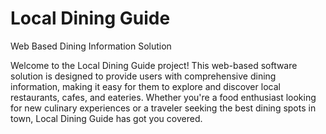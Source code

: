 # Local Dining Guide
Web Based Dining Information Solution


Welcome to the Local Dining Guide project! This web-based software solution is designed to provide users with comprehensive dining information, making it easy for them to explore and discover local restaurants, cafes, and eateries. Whether you're a food enthusiast looking for new culinary experiences or a traveler seeking the best dining spots in town, Local Dining Guide has got you covered.


<!DOCTYPE html>
<html lang="en">
<head>
    <meta charset="UTF-8">
    <meta name="viewport" content="width=device-width, initial-scale=1.0">
    <title>Local Dining Guide</title>
    <style>
       
        body {
            font-family: Arial, sans-serif;
            margin: 0;
            padding: 0;
        }
        header {
            background-color: #333;
            color: #fff;
            text-align: center;
            padding: 1em 0;
        }
        .container {
            max-width: 800px;
            margin: 0 auto;
            padding: 2em;
        }
        .banner {
            width: 50%;
            max-height: 100px;
            
        }
        .toc {
            list-style-type: disc;
            margin-left: 20px;
        }
        footer {
            text-align: center;
            padding: 1em 0;
        }
    </style>
</head>
<body>
    <header>
        <img src="images/bjit_image.png" alt="Event Logo" class="img-fluid" style="border-radius: 50%;">
        <h1>Local Dining Guide</h1>
    </header>
    <div class="container">
        <h2>Table of Contents</h2>
        <ul class="toc">
            <li>Introduction</li>
            <li>Development Technology</li>
            <li>Features</li>
            <li>Getting Started</li>
            <li>Usage</li>
            <li>Contributors</li>
            <li>Contact Information</li>
        </ul>
        <h2>Introduction</h2>
        <p>Local Dining Guide is a user-friendly platform that aims to connect users with local dining options. It provides a rich and intuitive interface to search for restaurants, view their menus, read reviews, and get directions. With a focus on enhancing the dining experience, this software solution strives to bridge the gap between diners and local eateries.</p>
        <img class="banner" src="images/bjit_image.png" alt="Banner Image">
        <h2>License</h2>
        <p>This project is licensed under the MIT License.</p>
    </div>
    <footer>
        <p>Contact Information</p>
    </footer>
</body>
</html>

## Development Technology

### Front-End

- HTML, CSS, JavaScript
- React (Front-end framework)
- Map integration libraries (e.g., Leaflet) for location-based features
- Responsive design for mobile and desktop devices

### Back-End

- Node.js or Python (Server-side scripting)
- Express.js (Web application framework)
- MongoDB or PostgreSQL (Database management)
- Geocoding APIs (for mapping and location data)

## Features

- **Search**: Easily search for dining establishments based on location, cuisine, price range, and more.
- **Restaurant Profiles**: Detailed profiles for each restaurant, including information about the cuisine, operating hours, contact details, and customer reviews.
- **Menus**: Access to digital menus, helping users explore dishes before visiting the restaurant.
- **Reviews and Ratings**: Read and write reviews and ratings to share experiences with the community.
- **Map Integration**: Integration with mapping services to provide directions to the selected restaurant.
- **User Accounts**: Create accounts to save favorite restaurants, track dining history, and receive personalized recommendations.

# Getting Started

*Follow these steps to get Local Dining Guide up and running on your local machine.*

## Prerequisites

**Web Browser:** Ensure you have a modern web browser installed to access the Local Dining
Guide interface.

**Internet Connection:** A stable internet connection is required to fetch restaurant data and
images.


## Installation

  1.    **Clone the Repository:** Start by cloning this repository to your local machine.  
       `git clone https://github.com/yourusername/local-dining-guide.git`  
     
  2.    **Navigate to Directory:** Move into the project directory.  
       `cd local-dining-guide`  
   
3.    **Launch the Application:** Open the index.html file in your web browser  
     `open index.html`


<h1>Usage</h1>
<ul>
    <li><h3>Search for Restaurants:</h3>
        <p>Use the search functionality to find dining options
            based on your preferences</p></li>
    <li><h3>Explore Restaurant Profiles:</h3>
        <p>Click on a restaurant to view its detailed profile,
            including menu items and reviews.</p></li>
    <li><h3>Read and Write Reviews:</h3>
        <p>Share your dining experiences by leaving reviews
            and ratings for restaurants.</p></li>
    <li><h3>Save Favourites:</h3>
        <p>Create an account to save your favourite restaurants and
            receive personalized recommendations.</p></li>
    <li><h3>Get Directions:</h3>
        <p>Click on the map integration to get directions to the selected
            restaurant</p></li>
</ul>
<p>Thank you to the following contributors who have helped to improve this project:</p>
<table border="1">
    <tr>
        <th>Name</th>
        <th>Email</th>
        <th>Phone</th>
    </tr>
    <tr>
        <td>Zilani Mia</td>
        <td>emailaddress</td>
        <td>phonenumber1</td>
    </tr>
    <tr>
        <td>Sayem Muttakin</td>
        <td>emailaddress</td>
        <td>phonenumber2</td>
    </tr>
    <tr>
        <td>Tazwar Shoumik</td>
        <td>emailaddress</td>
        <td>phonenumber3</td>
    </tr>
    <tr>
        <td>Md.Moien Uddin</td>
        <td>emailaddress</td>
        <td>phonenumber4</td>
    </tr>
    <tr>
        <td>Omar Faruk</td>
        <td>emailaddress</td>
        <td>phonenumber5</td>
    </tr>
</table>


<h1>Contact Information</h1>
<i>For any inquiries or support, please email us at support@localdiningguide.com or visit our 
website http://www.localdiningguide.com.</i>
<br>
<br>
<h2>Follow us on social media:</h2>
<b>Twitter: </b>@localdiningguide 
<br>
<b>Facebook: </b>LocalDiningGuide 
<br>
<b>Instagram: </b>@localdiningguide 
<br>
<br>
We hope you enjoy using Local Dining Guide to discover fantastic dining options in your 

area! Bon appétit! 